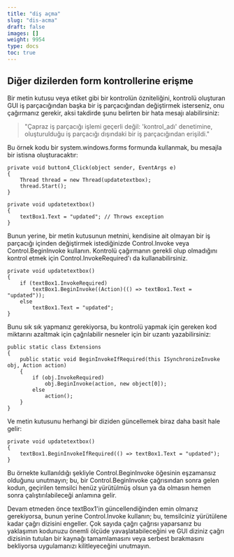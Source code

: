 ```yaml
---
title: "diş açma"
slug: "dis-acma"
draft: false
images: []
weight: 9954
type: docs
toc: true
---
```


## Diğer dizilerden form kontrollerine erişme
Bir metin kutusu veya etiket gibi bir kontrolün özniteliğini, kontrolü oluşturan GUI iş parçacığından başka bir iş parçacığından değiştirmek isterseniz, onu çağırmanız gerekir, aksi takdirde şunu belirten bir hata mesajı alabilirsiniz:

> "Çapraz iş parçacığı işlemi geçerli değil: 'kontrol_adı' denetimine, oluşturulduğu iş parçacığı dışındaki bir iş parçacığından erişildi."

Bu örnek kodu bir system.windows.forms formunda kullanmak, bu mesajla bir istisna oluşturacaktır:

    private void button4_Click(object sender, EventArgs e)
    {
        Thread thread = new Thread(updatetextbox);
        thread.Start();
    }

    private void updatetextbox()
    {
        textBox1.Text = "updated"; // Throws exception
    }

Bunun yerine, bir metin kutusunun metnini, kendisine ait olmayan bir iş parçacığı içinden değiştirmek istediğinizde Control.Invoke veya Control.BeginInvoke kullanın. Kontrolü çağırmanın gerekli olup olmadığını kontrol etmek için Control.InvokeRequired'ı da kullanabilirsiniz.

    private void updatetextbox()
    {
        if (textBox1.InvokeRequired)
            textBox1.BeginInvoke((Action)(() => textBox1.Text = "updated"));
        else
            textBox1.Text = "updated";
    }

Bunu sık sık yapmanız gerekiyorsa, bu kontrolü yapmak için gereken kod miktarını azaltmak için çağrılabilir nesneler için bir uzantı yazabilirsiniz:

    public static class Extensions
    {
        public static void BeginInvokeIfRequired(this ISynchronizeInvoke obj, Action action)
        {
            if (obj.InvokeRequired)
                obj.BeginInvoke(action, new object[0]);
            else
                action();
        }
    }

Ve metin kutusunu herhangi bir diziden güncellemek biraz daha basit hale gelir:

    private void updatetextbox()
    {
        textBox1.BeginInvokeIfRequired(() => textBox1.Text = "updated");
    }

Bu örnekte kullanıldığı şekliyle Control.BeginInvoke öğesinin eşzamansız olduğunu unutmayın; bu, bir Control.BeginInvoke çağrısından sonra gelen kodun, geçirilen temsilci henüz yürütülmüş olsun ya da olmasın hemen sonra çalıştırılabileceği anlamına gelir.

Devam etmeden önce textBox1'in güncellendiğinden emin olmanız gerekiyorsa, bunun yerine Control.Invoke kullanın; bu, temsilciniz yürütülene kadar çağrı dizisini engeller. Çok sayıda çağrı çağrısı yaparsanız bu yaklaşımın kodunuzu önemli ölçüde yavaşlatabileceğini ve GUI diziniz çağrı dizisinin tutulan bir kaynağı tamamlamasını veya serbest bırakmasını bekliyorsa uygulamanızı kilitleyeceğini unutmayın.

